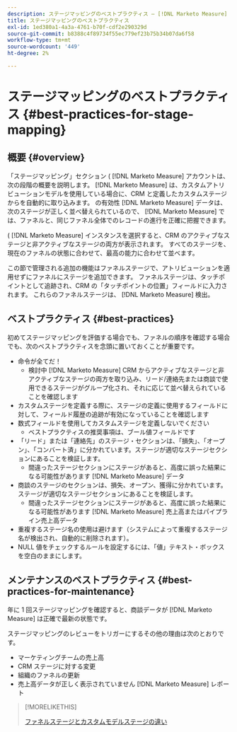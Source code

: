 ```yaml
---
description: ステージマッピングのベストプラクティス — [!DNL Marketo Measure]  — 製品ドキュメント
title: ステージマッピングのベストプラクティス
exl-id: 1ed380a1-4a3a-4761-b70f-cdf2e290329d
source-git-commit: b8388c4f89734f55ec779ef23b75b34b07da6f58
workflow-type: tm+mt
source-wordcount: '449'
ht-degree: 2%

---
```


# ステージマッピングのベストプラクティス {#best-practices-for-stage-mapping}

## 概要 {#overview}

「ステージマッピング」セクション ( [!DNL Marketo Measure] アカウントは、次の段階の概要を説明します。 [!DNL Marketo Measure] は、カスタムアトリビューションモデルを使用している場合に、CRM と定義したカスタムステージからを自動的に取り込みます。 の有効性 [!DNL Marketo Measure] データは、次のステージが正しく並べ替えられているので、 [!DNL Marketo Measure] では、ファネルと、同じファネル全体でのレコードの進行を正確に把握できます。

( [!DNL Marketo Measure] インスタンスを選択すると、CRM のアクティブなステージと非アクティブなステージの両方が表示されます。 すべてのステージを、現在のファネルの状態に合わせて、最高の能力に合わせて並べます。

この節で管理される追加の機能はファネルステージで、アトリビューションを適用せずにファネルにステージを追加できます。 ファネルステージは、タッチポイントとして追跡され、CRM の「タッチポイントの位置」フィールドに入力されます。 これらのファネルステージは、 [!DNL Marketo Measure] 検出。

## ベストプラクティス {#best-practices}

初めてステージマッピングを評価する場合でも、ファネルの順序を確認する場合でも、次のベストプラクティスを念頭に置いておくことが重要です。

* 命令が全てだ！
   * 検討中 [!DNL Marketo Measure] CRM からアクティブなステージと非アクティブなステージの両方を取り込み、リード/連絡先または商談で使用できるステージがグループ化され、それに応じて並べ替えられていることを確認します
* カスタムステージを定義する際に、ステージの定義に使用するフィールドに対して、フィールド履歴の追跡が有効になっていることを確認します
* 数式フィールドを使用してカスタムステージを定義しないでください
   * ベストプラクティスの推奨事項は、ブール値フィールドです
* 「リード」または「連絡先」のステージ・セクションは、「損失」、「オープン」、「コンバート済」に分かれています。ステージが適切なステージセクションにあることを検証します。
   * 間違ったステージセクションにステージがあると、高度に誤った結果になる可能性があります [!DNL Marketo Measure] データ
* 商談のステージのセクションは、損失、オープン、獲得に分かれています。ステージが適切なステージセクションにあることを検証します。
   * 間違ったステージセクションにステージがあると、高度に誤った結果になる可能性があります [!DNL Marketo Measure] 売上高またはパイプライン売上高データ
* 重複するステージ名の使用は避けます（システムによって重複するステージ名が検出され、自動的に削除されます）。
* NULL 値をチェックするルールを設定するには、「値」テキスト・ボックスを空白のままにします。

## メンテナンスのベストプラクティス {#best-practices-for-maintenance}

年に 1 回ステージマッピングを確認すると、商談データが [!DNL Marketo Measure] は正確で最新の状態です。

ステージマッピングのレビューをトリガーにするその他の理由は次のとおりです。

* マーケティングチームの売上高
* CRM ステージに対する変更
* 組織のファネルの更新
* 売上高データが正しく表示されていません [!DNL Marketo Measure] レポート

>[!MORELIKETHIS]
>
>[ファネルステージとカスタムモデルステージの違い](/help/advanced-marketo-measure-features/custom-attribution-models/custom-attribution-model-and-setup.md#the-difference-between-funnel-stages-and-custom-model-stages)

